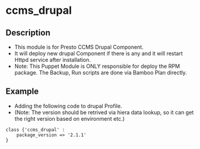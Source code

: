 # ccms_drupal

## Description
* This module is for Presto CCMS Drupal Component. 
* It will deploy new drupal Component if there is any and it will restart Httpd service after installation.
* Note: This Puppet Module is ONLY responsible for deploy the RPM package. The Backup, Run scripts are done via Bamboo Plan directly.

## Example
* Adding the following code to drupal Profile.
* (Note: The version should be retrived via hiera data lookup, so it can get the right version based on environment etc.)

```
class {'ccms_drupal' :
    package_version => '2.1.1'
}
```



